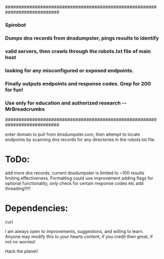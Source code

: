 ############################################################################
###                               Spirobot                               ###
###    Dumps dns records from dnsdumpster, pings results to identify     ###
### valid servers, then crawls through the robots.txt file of main host  ###
###      looking for any misconfigured or exposed endpoints.             ###
### Finally outputs endpoints and response codes. Grep for 200 for fun!  ###
###    Use only for education and authorized research -- MrBreadcrumbs   ###
############################################################################

enter domain to pull from dnsdumpster.com, then attempt to locate endpoints by
scanning dns records for any directories in the robots.txt file.

# ToDo:
add more dns records, current dnsdumpster is limited to ~100 results limiting 
effectiveness. 
Formatting could use improvement
adding flags for optional functionality, only check for certain response codes etc
add threading!!!!!

# Dependencies:
curl

I am always open to improvements, suggestions, and willing to learn.
Anyone may modify this to your hearts content, if you credit then great, if
not no worries!

 Hack the planet!
